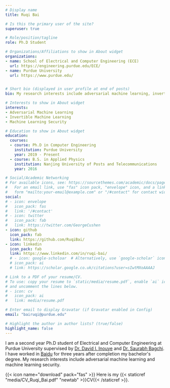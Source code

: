 ```yaml
---
# Display name
title: Ruqi Bai

# Is this the primary user of the site?
superuser: true

# Role/position/tagline
role: Ph.D Student

# Organizations/Affiliations to show in About widget
organizations:
- name: School of Electrical and Computer Engineering (ECE)
  url: https://engineering.purdue.edu/ECE/
- name: Purdue University
  url: https://www.purdue.edu/


# Short bio (displayed in user profile at end of posts)
bio: My research interests include adversarial machine learning, invertible machine learning and machine learning security. 

# Interests to show in About widget
interests:
- Adversarial Machine Learning
- Invertible Machine Learning
- Machine Learning Security

# Education to show in About widget
education:
  courses:
  - course: Ph.D in Computer Engineering
    institution: Purdue University
    year: 2019 - Present
  - course: B.S. in Applied Physics
    institution: Nanjing University of Posts and Telecommunications
    year: 2016

# Social/Academic Networking
# For available icons, see: https://sourcethemes.com/academic/docs/page-builder/#icons
#   For an email link, use "fas" icon pack, "envelope" icon, and a link in the
#   form "mailto:your-email@example.com" or "/#contact" for contact widget.
social:
# - icon: envelope
#   icon_pack: fas
#   link: '/#contact'
# - icon: twitter
#   icon_pack: fab
#   link: https://twitter.com/GeorgeCushen
- icon: github
  icon_pack: fab
  link: https://github.com/RuqiBai/
- icon: linkedin
  icon_pack: fab
  link: https://www.linkedin.com/in/ruqi-bai/
  # - icon: google-scholoar  # Alternatively, use `google-scholar` icon from `ai` icon pack
  # icon_pack: ai
  # link: https://scholar.google.co.uk/citations?user=sIwtMXoAAAAJ

# Link to a PDF of your resume/CV.
# To use: copy your resume to `static/media/resume.pdf`, enable `ai` icons in `params.toml`, 
# and uncomment the lines below.
# - icon: cv
#   icon_pack: ai
#   link: media/resume.pdf

# Enter email to display Gravatar (if Gravatar enabled in Config)
email: "bairuqi@purdue.edu"

# Highlight the author in author lists? (true/false)
highlight_name: false
---
```


I am a second year Ph.D student of Electrical and Computer Engineering at Purdue University supervised by <a href="https://www.davidinouye.com/">Dr. David I. Inouye</a> and <a href="https://engineering.purdue.edu/~sbagchi/">Dr. Saurabh Bagchi</a>. I have worked in <a href="https://ir.baidu.com/">Baidu</a> for three years after completion my bachelor's degree. My research interests include adversarial machine learning and machine learning security. 



{{< icon name="download" pack="fas" >}} Here is my {{< staticref "media/CV_Ruqi_Bai.pdf" "newtab" >}}CV{{< /staticref >}}.
